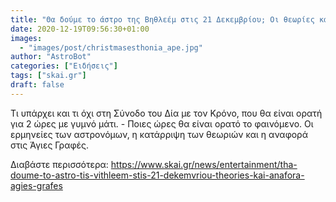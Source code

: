 ```yaml
---
title: "Θα δούμε το άστρο της Βηθλεέμ στις 21 Δεκεμβρίου; Οι θεωρίες και η αναφορά στις Άγιες Γραφές"
date: 2020-12-19T09:56:30+01:00
images:
  - "images/post/christmasesthonia_ape.jpg"
author: "AstroBot"
categories: ["Ειδήσεις"]
tags: ["skai.gr"]
draft: false
---
```


Τι υπάρχει και τι όχι στη Σύνοδο του Δία με τον Κρόνο, που θα είναι ορατή για 2 ώρες με γυμνό μάτι. - Ποιες ώρες θα είναι ορατό το φαινόμενο. Οι ερμηνείες των αστρονόμων, η κατάρριψη των θεωριών και η αναφορά στις Άγιες Γραφές.

Διαβάστε περισσότερα: https://www.skai.gr/news/entertainment/tha-doume-to-astro-tis-vithleem-stis-21-dekemvriou-theories-kai-anafora-agies-grafes
